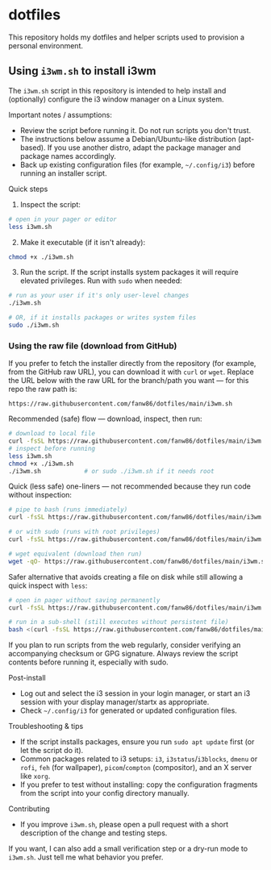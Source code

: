 # dotfiles

This repository holds my dotfiles and helper scripts used to provision a personal environment.

## Using `i3wm.sh` to install i3wm

The `i3wm.sh` script in this repository is intended to help install and (optionally) configure the i3 window manager on a Linux system.

Important notes / assumptions:
- Review the script before running it. Do not run scripts you don't trust.
- The instructions below assume a Debian/Ubuntu-like distribution (apt-based). If you use another distro, adapt the package manager and package names accordingly.
- Back up existing configuration files (for example, `~/.config/i3`) before running an installer script.

Quick steps

1. Inspect the script:

```bash
# open in your pager or editor
less i3wm.sh
```

2. Make it executable (if it isn't already):

```bash
chmod +x ./i3wm.sh
```

3. Run the script. If the script installs system packages it will require elevated privileges. Run with `sudo` when needed:

```bash
# run as your user if it's only user-level changes
./i3wm.sh

# OR, if it installs packages or writes system files
sudo ./i3wm.sh
```

### Using the raw file (download from GitHub)

If you prefer to fetch the installer directly from the repository (for example, from the GitHub raw URL), you can download it with `curl` or `wget`. Replace the URL below with the raw URL for the branch/path you want — for this repo the raw path is:

```
https://raw.githubusercontent.com/fanw86/dotfiles/main/i3wm.sh
```

Recommended (safe) flow — download, inspect, then run:

```bash
# download to local file
curl -fsSL https://raw.githubusercontent.com/fanw86/dotfiles/main/i3wm.sh -o i3wm.sh
# inspect before running
less i3wm.sh
chmod +x ./i3wm.sh
./i3wm.sh            # or sudo ./i3wm.sh if it needs root
```

Quick (less safe) one-liners — not recommended because they run code without inspection:

```bash
# pipe to bash (runs immediately)
curl -fsSL https://raw.githubusercontent.com/fanw86/dotfiles/main/i3wm.sh | bash

# or with sudo (runs with root privileges)
curl -fsSL https://raw.githubusercontent.com/fanw86/dotfiles/main/i3wm.sh | sudo bash

# wget equivalent (download then run)
wget -qO- https://raw.githubusercontent.com/fanw86/dotfiles/main/i3wm.sh | bash
```

Safer alternative that avoids creating a file on disk while still allowing a quick inspect with `less`:

```bash
# open in pager without saving permanently
curl -fsSL https://raw.githubusercontent.com/fanw86/dotfiles/main/i3wm.sh | less

# run in a sub-shell (still executes without persistent file)
bash <(curl -fsSL https://raw.githubusercontent.com/fanw86/dotfiles/main/i3wm.sh)
```

If you plan to run scripts from the web regularly, consider verifying an accompanying checksum or GPG signature. Always review the script contents before running it, especially with sudo.

Post-install
- Log out and select the i3 session in your login manager, or start an i3 session with your display manager/startx as appropriate.
- Check `~/.config/i3` for generated or updated configuration files.

Troubleshooting & tips
- If the script installs packages, ensure you run `sudo apt update` first (or let the script do it).
- Common packages related to i3 setups: `i3`, `i3status`/`i3blocks`, `dmenu` or `rofi`, `feh` (for wallpaper), `picom`/`compton` (compositor), and an X server like `xorg`.
- If you prefer to test without installing: copy the configuration fragments from the script into your config directory manually.

Contributing
- If you improve `i3wm.sh`, please open a pull request with a short description of the change and testing steps.

If you want, I can also add a small verification step or a dry-run mode to `i3wm.sh`. Just tell me what behavior you prefer.

